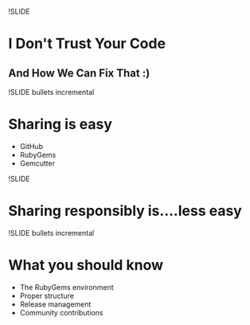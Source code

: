 !SLIDE
# I Don't Trust Your Code #
## And How We Can Fix That :) ##

!SLIDE bullets incremental
# Sharing is easy #

* GitHub
* RubyGems
* Gemcutter

!SLIDE
# Sharing responsibly is....less easy #

!SLIDE bullets incremental
# What you should know #

* The RubyGems environment
* Proper structure
* Release management
* Community contributions
